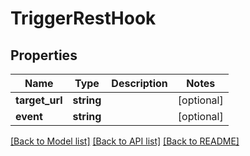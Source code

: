 # TriggerRestHook

## Properties
Name | Type | Description | Notes
------------ | ------------- | ------------- | -------------
**target_url** | **string** |  | [optional] 
**event** | **string** |  | [optional] 

[[Back to Model list]](../README.md#documentation-for-models) [[Back to API list]](../README.md#documentation-for-api-endpoints) [[Back to README]](../README.md)


